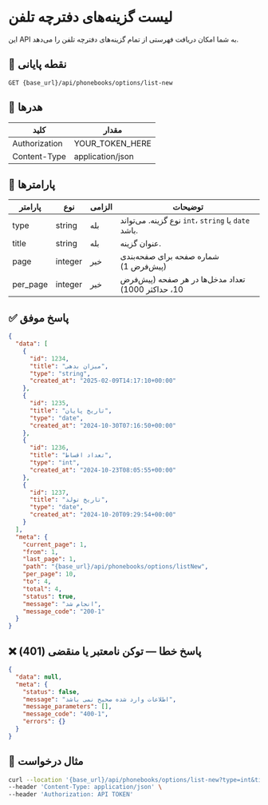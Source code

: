 # لیست گزینه‌های دفترچه تلفن
این API به شما امکان دریافت فهرستی از تمام گزینه‌های دفترچه تلفن را می‌دهد.

## 📍 نقطه پایانی

```
GET {base_url}/api/phonebooks/options/list-new
```

## 🧾 هدرها

| کلید | مقدار |
| --- | ----- |
| Authorization | YOUR_TOKEN_HERE |
| Content-Type | application/json |

## 📝 پارامترها

| پارامتر | نوع | الزامی | توضیحات |
|-----------| ---- |----------| ----------- |
| type      | string | بله      | نوع گزینه. می‌تواند `int`، `string` یا `date` باشد. |
| title     | string | بله      | عنوان گزینه.                                   |
| page      | integer | خیر       | شماره صفحه برای صفحه‌بندی (پیش‌فرض 1)               |
| per_page  | integer | خیر       | تعداد مدخل‌ها در هر صفحه (پیش‌فرض 10، حداکثر 1000) |


## ✅ پاسخ موفق

```json
{
  "data": [
    {
      "id": 1234,
      "title": "میزان بدهی",
      "type": "string",
      "created_at": "2025-02-09T14:17:10+00:00"
    },
    {
      "id": 1235,
      "title": "تاریخ پایان",
      "type": "date",
      "created_at": "2024-10-30T07:16:50+00:00"
    },
    {
      "id": 1236,
      "title": "تعداد اقساط",
      "type": "int",
      "created_at": "2024-10-23T08:05:55+00:00"
    },
    {
      "id": 1237,
      "title": "تاریخ تولد",
      "type": "date",
      "created_at": "2024-10-20T09:29:54+00:00"
    }
  ],
  "meta": {
    "current_page": 1,
    "from": 1,
    "last_page": 1,
    "path": "{base_url}/api/phonebooks/options/listNew",
    "per_page": 10,
    "to": 4,
    "total": 4,
    "status": true,
    "message": "انجام شد",
    "message_code": "200-1"
  }
}
```

## ❌ پاسخ خطا — توکن نامعتبر یا منقضی (401)

```json
{
  "data": null,
  "meta": {
    "status": false,
    "message": "اطلاعات وارد شده صحیح نمی باشد",
    "message_parameters": [],
    "message_code": "400-1",
    "errors": {}
  }
}
```

## 🧪 مثال درخواست

```bash
curl --location '{base_url}/api/phonebooks/options/list-new?type=int&title=t1' \
--header 'Content-Type: application/json' \
--header 'Authorization: API TOKEN'
```
